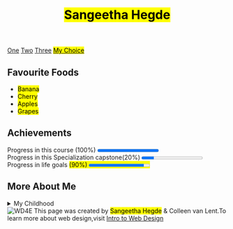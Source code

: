 <!DOCTYPE html>
<html lang="en">
<head>
	<meta charset="UTF-8">
	<title>SANGEETHA HEGDE</title>
</head>
<body>
	<header>
		<h1><mark>Sangeetha Hegde</mark></h1>
	</header>
	<nav>
		<a href="https://www.google.com/">One</a>
		<a href="https://www.facebook.com/">Two</a>
		<a href="https://www.instagram.com/?hl=en">Three</a>
		<a href="https://web.whatsapp.com/"><mark>My Choice</mark></a>
		<section>
			<h2>Favourite Foods</h2>
			<ul>
				<li><mark>Banana</mark></li>
				<li><mark>Cherry</mark></li>
				<li><mark>Apples</mark></li>
				<li><mark>Grapes</mark></li>
			</ul>
		</section>
		<section>
			<h2>Achievements</h2>
			Progress in this course (100%) <progress value="100" Max="100"></progress>
			<br>
			Progress in this Specialization capstone(20%) <progress value="20" Max="100"></progress>
			<br>
			Progress in life goals <mark>(90%) <progress value="90" Max="100"></progress></mark>
		</section>
		<section>
			<h2>More About Me</h2>
			<details>
				<summary>My Childhood</summary>
				<mark>I grew up in India.I am a Kannadigan.</mark>
			</details>
			<img src="http://www.intro-webdesign.com/images/newlogo.png" alt="WD4E">
			This page was created by <mark>Sangeetha Hegde</mark> & Colleen van Lent.To learn more about web design,visit <a href="http://intro-webdesign.com" target="_blank">Intro to Web Design</a>
		</section>
	</nav>
</body>
</html>	
